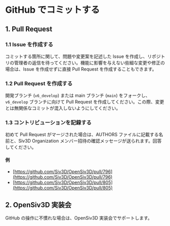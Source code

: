 # GitHub でコミットする

## 1. Pull Request
### 1.1 Issue を作成する
コミットする箇所に関して、問題や変更案を記述した Issue を作成し、リポジトリの管理者の返信を待ってください。機能に影響を与えない些細な変更や修正の場合は、Issue を作成せずに直接 Pull Request を作成することもできます。


### 1.2 Pull Request を作成する
開発ブランチ (`v6_develop`) または main ブランチ (`main`) をフォークし、`v6_develop` ブランチに向けて Pull Request を作成してください。この際、変更とは無関係なコミットが混入しないようにしてください。


### 1.3 コントリビューションを記録する
初めて Pull Request がマージされた場合は、AUTHORS ファイルに記載する名前と、Siv3D Organization メンバー招待の確認メッセージが送られます。回答してください。

#### 例
- [https://github.com/Siv3D/OpenSiv3D/pull/796](https://github.com/Siv3D/OpenSiv3D/pull/796)
- [https://github.com/Siv3D/OpenSiv3D/pull/805](https://github.com/Siv3D/OpenSiv3D/pull/805)

## 2. OpenSiv3D 実装会
GitHub の操作に不慣れな場合は、OpenSiv3D 実装会でサポートします。
